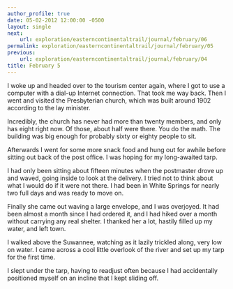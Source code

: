 ```yaml
---
author_profile: true
date: 05-02-2012 12:00:00 -0500
layout: single
next:
    url: exploration/easterncontinentaltrail/journal/february/06
permalink: exploration/easterncontinentaltrail/journal/february/05
previous:
    url: exploration/easterncontinentaltrail/journal/february/04
title: February 5
---
```

I woke up and headed over to the tourism center again, where I got to use a computer with a dial-up Internet connection. That took me way back. Then I went and visited the Presbyterian church, which was built around 1902 according to the lay minister.

Incredibly, the church has never had more than twenty members, and only has eight right now. Of those, about half were there. You do the math. The building was big enough for probably sixty or eighty people to sit.

Afterwards I went for some more snack food and hung out for awhile before sitting out back of the post office. I was hoping for my long-awaited tarp.

I had only been sitting about fifteen minutes when the postmaster drove up and waved, going inside to look at the delivery. I tried not to think about what I would do if it were not there. I had been in White Springs for nearly two full days and was ready to move on.

Finally she came out waving a large envelope, and I was overjoyed. It had been almost a month since I had ordered it, and I had hiked over a month without carrying any real shelter. I thanked her a lot, hastily filled up my water, and left town.

I walked above the Suwannee, watching as it lazily trickled along, very low on water. I came across a cool little overlook of the river and set up my tarp for the first time.

I slept under the tarp, having to readjust often because I had accidentally positioned myself on an incline that I kept sliding off.